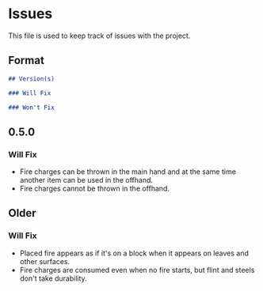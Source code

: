 # Issues

This file is used to keep track of issues with the project.

## Format

```markdown
## Version(s)

### Will Fix

### Won't Fix
```

## 0.5.0

### Will Fix

- Fire charges can be thrown in the main hand and at the same time another item can be used in the offhand.
- Fire charges cannot be thrown in the offhand.

## Older

### Will Fix

- Placed fire appears as if it's on a block when it appears on leaves and other surfaces.
- Fire charges are consumed even when no fire starts, but flint and steels don't take durability.
